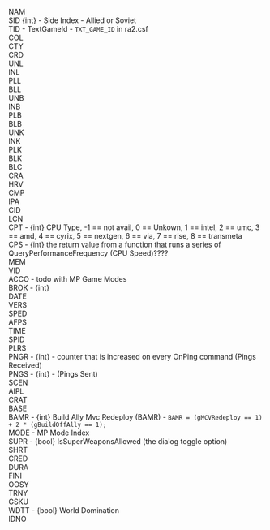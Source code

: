 NAM                            
SID {int} - Side Index - Allied or Soviet                            
TID - TextGameId - `TXT_GAME_ID` in ra2.csf                 
COL                            
CTY                            
CRD                            
UNL                            
INL                            
PLL                            
BLL                            
UNB                            
INB                            
PLB                            
BLB                            
UNK                            
INK                            
PLK                            
BLK                            
BLC                            
CRA                            
HRV                            
CMP                            
IPA                            
CID                            
LCN                            
CPT - {int} CPU Type, -1 == not avail, 0 == Unkown, 1 == intel, 2 == umc, 3 == amd, 4 == cyrix, 5 == nextgen, 6 == via, 7 == rise, 8 == transmeta                      
CPS - {int} the return value from a function that runs a series of QueryPerformanceFrequency (CPU Speed)????                            
MEM                            
VID                            
ACCO  - todo with MP Game Modes                         
BROK - {int}                           
DATE                           
VERS                           
SPED                           
AFPS                           
TIME                           
SPID                           
PLRS                           
PNGR - {int} - counter that is increased on every OnPing command (Pings Received)                         
PNGS - {int} - (Pings Sent)                          
SCEN                           
AIPL                           
CRAT                           
BASE                           
BAMR  - {int} Build Ally Mvc Redeploy (BAMR) -  `BAMR = (gMCVRedeploy == 1) + 2 * (gBuildOffAlly == 1);`                     
MODE  - MP Mode Index                         
SUPR - {bool}  IsSuperWeaponsAllowed (the dialog toggle option)                           
SHRT                           
CRED                           
DURA                           
FINI                           
OOSY                           
TRNY                           
GSKU                           
WDTT - {bool} World Domination                         
IDNO

